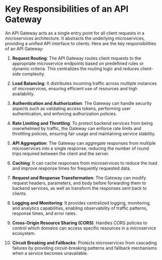 # Key Responsibilities of an API Gateway

An API Gateway acts as a single entry point for all client requests in a microservices architecture. It abstracts the underlying microservices, providing a unified API interface to clients. Here are the key responsibilities of an API Gateway:

1. **Request Routing**: The API Gateway routes client requests to the appropriate microservice endpoints based on predefined rules or dynamic criteria. This centralizes the routing logic and reduces client-side complexity.

2. **Load Balancing**: It distributes incoming traffic across multiple instances of microservices, ensuring efficient use of resources and high availability.

3. **Authentication and Authorization**: The Gateway can handle security aspects such as validating access tokens, performing user authentication, and enforcing authorization policies.

4. **Rate Limiting and Throttling**: To protect backend services from being overwhelmed by traffic, the Gateway can enforce rate limits and throttling policies, ensuring fair usage and maintaining service stability.

5. **API Aggregation**: The Gateway can aggregate responses from multiple microservices into a single response, reducing the number of round trips required between the client and the server.

6. **Caching**: It can cache responses from microservices to reduce the load and improve response times for frequently requested data.

7. **Request and Response Transformation**: The Gateway can modify request headers, parameters, and body before forwarding them to backend services, as well as transform the responses sent back to clients.

8. **Logging and Monitoring**: It provides centralized logging, monitoring, and analytics capabilities, enabling observability of traffic patterns, response times, and error rates.

9. **Cross-Origin Resource Sharing (CORS)**: Handles CORS policies to control which domains can access specific resources in a microservice ecosystem.

10. **Circuit Breaking and Fallbacks**: Protects microservices from cascading failures by providing circuit-breaking patterns and fallback mechanisms when a service becomes unavailable.

